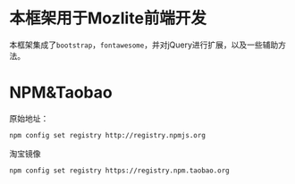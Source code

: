 # 本框架用于Mozlite前端开发

本框架集成了`bootstrap`，`fontawesome`，并对jQuery进行扩展，以及一些辅助方法。

# NPM&Taobao

原始地址：

```bash
npm config set registry http://registry.npmjs.org
```

淘宝镜像

```bash
npm config set registry https://registry.npm.taobao.org
```